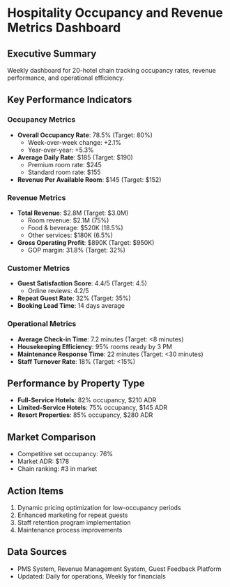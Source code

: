 # Hospitality Occupancy and Revenue Metrics Dashboard

## Executive Summary
Weekly dashboard for 20-hotel chain tracking occupancy rates, revenue performance, and operational efficiency.

## Key Performance Indicators

### Occupancy Metrics
- **Overall Occupancy Rate**: 78.5% (Target: 80%)
  - Week-over-week change: +2.1%
  - Year-over-year: +5.3%
- **Average Daily Rate**: $185 (Target: $190)
  - Premium room rate: $245
  - Standard room rate: $155
- **Revenue Per Available Room**: $145 (Target: $152)

### Revenue Metrics
- **Total Revenue**: $2.8M (Target: $3.0M)
  - Room revenue: $2.1M (75%)
  - Food & beverage: $520K (18.5%)
  - Other services: $180K (6.5%)
- **Gross Operating Profit**: $890K (Target: $950K)
  - GOP margin: 31.8% (Target: 32%)

### Customer Metrics
- **Guest Satisfaction Score**: 4.4/5 (Target: 4.5)
  - Online reviews: 4.2/5
- **Repeat Guest Rate**: 32% (Target: 35%)
- **Booking Lead Time**: 14 days average

### Operational Metrics
- **Average Check-in Time**: 7.2 minutes (Target: <8 minutes)
- **Housekeeping Efficiency**: 95% rooms ready by 3 PM
- **Maintenance Response Time**: 22 minutes (Target: <30 minutes)
- **Staff Turnover Rate**: 18% (Target: <15%)

## Performance by Property Type
- **Full-Service Hotels**: 82% occupancy, $210 ADR
- **Limited-Service Hotels**: 75% occupancy, $145 ADR
- **Resort Properties**: 85% occupancy, $280 ADR

## Market Comparison
- Competitive set occupancy: 76%
- Market ADR: $178
- Chain ranking: #3 in market

## Action Items
1. Dynamic pricing optimization for low-occupancy periods
2. Enhanced marketing for repeat guests
3. Staff retention program implementation
4. Maintenance process improvements

## Data Sources
- PMS System, Revenue Management System, Guest Feedback Platform
- Updated: Daily for operations, Weekly for financials